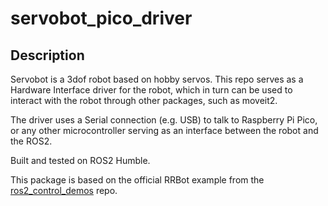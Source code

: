 # servobot_pico_driver

## Description
Servobot is a 3dof robot based on hobby servos. This repo serves as a Hardware Interface driver for the robot, which in turn can be used to interact with the robot through other packages, such as moveit2.

The driver uses a Serial connection (e.g. USB) to talk to Raspberry Pi Pico, or any other microcontroller serving as an interface between the robot and the ROS2.

Built and tested on ROS2 Humble.

This package is based on the official RRBot example from the [ros2_control_demos](https://github.com/ros-controls/ros2_control_demos) repo.
